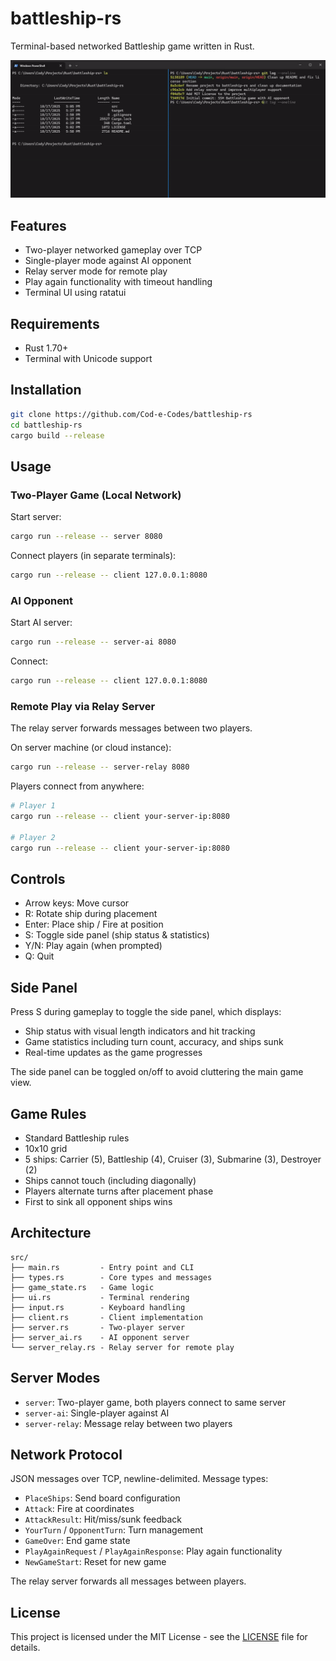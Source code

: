 # battleship-rs

Terminal-based networked Battleship game written in Rust.

![Demo](assets/demo.gif)

## Features

- Two-player networked gameplay over TCP
- Single-player mode against AI opponent
- Relay server mode for remote play
- Play again functionality with timeout handling
- Terminal UI using ratatui

## Requirements

- Rust 1.70+
- Terminal with Unicode support

## Installation

```bash
git clone https://github.com/Cod-e-Codes/battleship-rs
cd battleship-rs
cargo build --release
```

## Usage

### Two-Player Game (Local Network)

Start server:
```bash
cargo run --release -- server 8080
```

Connect players (in separate terminals):
```bash
cargo run --release -- client 127.0.0.1:8080
```

### AI Opponent

Start AI server:
```bash
cargo run --release -- server-ai 8080
```

Connect:
```bash
cargo run --release -- client 127.0.0.1:8080
```

### Remote Play via Relay Server

The relay server forwards messages between two players.

On server machine (or cloud instance):
```bash
cargo run --release -- server-relay 8080
```

Players connect from anywhere:
```bash
# Player 1
cargo run --release -- client your-server-ip:8080

# Player 2
cargo run --release -- client your-server-ip:8080
```

## Controls

- Arrow keys: Move cursor
- R: Rotate ship during placement
- Enter: Place ship / Fire at position
- S: Toggle side panel (ship status & statistics)
- Y/N: Play again (when prompted)
- Q: Quit

## Side Panel

Press S during gameplay to toggle the side panel, which displays:

- Ship status with visual length indicators and hit tracking
- Game statistics including turn count, accuracy, and ships sunk
- Real-time updates as the game progresses

The side panel can be toggled on/off to avoid cluttering the main game view.

## Game Rules

- Standard Battleship rules
- 10x10 grid
- 5 ships: Carrier (5), Battleship (4), Cruiser (3), Submarine (3), Destroyer (2)
- Ships cannot touch (including diagonally)
- Players alternate turns after placement phase
- First to sink all opponent ships wins

## Architecture

```
src/
├── main.rs         - Entry point and CLI
├── types.rs        - Core types and messages
├── game_state.rs   - Game logic
├── ui.rs           - Terminal rendering
├── input.rs        - Keyboard handling
├── client.rs       - Client implementation
├── server.rs       - Two-player server
├── server_ai.rs    - AI opponent server
└── server_relay.rs - Relay server for remote play
```

## Server Modes

- `server`: Two-player game, both players connect to same server
- `server-ai`: Single-player against AI
- `server-relay`: Message relay between two players

## Network Protocol

JSON messages over TCP, newline-delimited. Message types:
- `PlaceShips`: Send board configuration
- `Attack`: Fire at coordinates
- `AttackResult`: Hit/miss/sunk feedback
- `YourTurn` / `OpponentTurn`: Turn management
- `GameOver`: End game state
- `PlayAgainRequest` / `PlayAgainResponse`: Play again functionality
- `NewGameStart`: Reset for new game

The relay server forwards all messages between players.

## License

This project is licensed under the MIT License - see the [LICENSE](LICENSE) file for details.